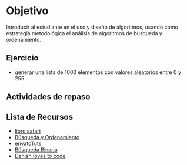 # Objetivo

Introducir al estudiante en el uso y diseño de algoritmos,
usando como estrategía metodológica el análisis de algoritmos de busqueda y
ordenamiento.

## Ejercicio

+ generar una lista de 1000 elementos con valores aleatorios entre 0 y 255


## Actividades de repaso

## Lista de Recursos

+ [libro safari](https://www.safaribooksonline.com/library/view/python-cookbook/0596001673/ch02.html)
+ [Búsqueda y Ordenamiento](http://www.w3resource.com/python-exercises/data-structures-and-algorithms/)
+ [envatoTuts](https://code.tutsplus.com/tutorials/sorting-and-searching-in-python--cms-25668)
+ [Búsqueda Binaria](http://interactivepython.org/runestone/static/pythonds/SortSearch/TheBinarySearch.html)
+ [Danish loves to code](http://danishmujeeb.com/blog/2014/01/basic-sorting-algorithms-implemented-in-python/)
